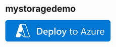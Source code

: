 # mystoragedemo



[![Deploy To Azure](https://raw.githubusercontent.com/Azure/azure-quickstart-templates/master/1-CONTRIBUTION-GUIDE/images/deploytoazure.svg?sanitize=true)](https://portal.azure.com/#create/Microsoft.Template/uri/https%3A%2F%2Fraw.githubusercontent.com%2FDimtemp%2Fmystoragedemo%2Fmain%2Fazuredeploy.json)  
